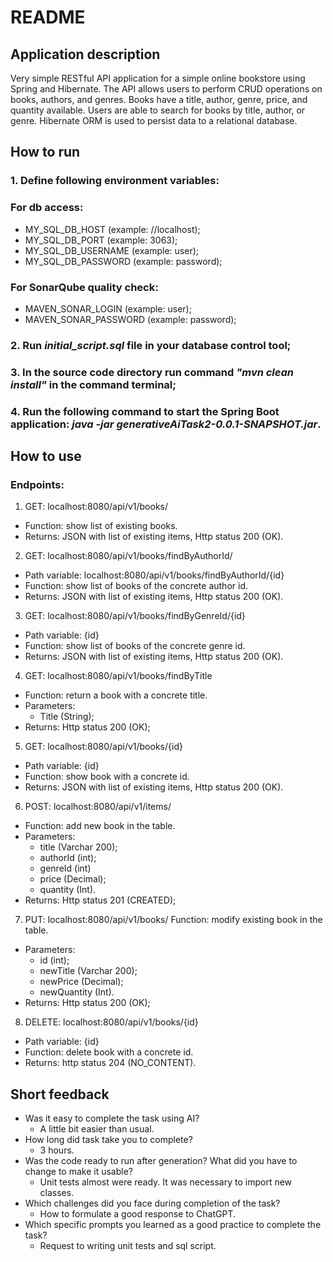 # README

## Application description
Very simple RESTful API application for a simple online bookstore using Spring and Hibernate. 
The API allows users to perform CRUD operations on books, authors, and genres. 
Books have a title, author, genre, price, and quantity available. 
Users are able to search for books by title, author, or genre. 
Hibernate ORM is used to persist data to a relational database.

## How to run

### 1. Define following environment variables: 

### For db access:
* MY_SQL_DB_HOST (example: //localhost);
* MY_SQL_DB_PORT (example: 3063);
* MY_SQL_DB_USERNAME (example: user);
* MY_SQL_DB_PASSWORD (example: password);

### For SonarQube quality check:
* MAVEN_SONAR_LOGIN (example: user);
* MAVEN_SONAR_PASSWORD (example: password);

### 2. Run *initial_script.sql* file in your database control tool;
### 3. In the source code directory run command *"mvn clean install"* in the command terminal;
### 4. Run the following command to start the Spring Boot application: *java -jar generativeAiTask2-0.0.1-SNAPSHOT.jar*.

## How to use
### Endpoints:
1. GET: localhost:8080/api/v1/books/
* Function: show list of existing books.
* Returns: JSON with list of existing items, Http status 200 (OK). 
2. GET: localhost:8080/api/v1/books/findByAuthorId/
* Path variable: localhost:8080/api/v1/books/findByAuthorId/{id}
* Function: show list of books of the concrete author id.
* Returns: JSON with list of existing items, Http status 200 (OK).
3. GET: localhost:8080/api/v1/books/findByGenreId/{id}
* Path variable: {id}
* Function: show list of books of the concrete genre id.
* Returns: JSON with list of existing items, Http status 200 (OK).
4. GET: localhost:8080/api/v1/books/findByTitle
* Function: return a book with a concrete title.
* Parameters:
  * Title (String);
* Returns: Http status 200 (OK);
5. GET: localhost:8080/api/v1/books/{id}
* Path variable: {id}
* Function: show book with a concrete id.
* Returns: JSON with list of existing items, Http status 200 (OK).
6. POST: localhost:8080/api/v1/items/
* Function: add new book in the table.
* Parameters:
  * title (Varchar 200);
  * authorId (int);
  * genreId (int)
  * price (Decimal);
  * quantity (Int).
* Returns: Http status 201 (CREATED);
7. PUT: localhost:8080/api/v1/books/
   Function: modify existing book in the table.
* Parameters:
  * id (int);
  * newTitle (Varchar 200);
  * newPrice (Decimal);
  * newQuantity (Int).
* Returns: Http status 200 (OK);
8. DELETE: localhost:8080/api/v1/books/{id}
* Path variable: {id}
* Function: delete book with a concrete id.
* Returns: http status 204 (NO_CONTENT).
## Short feedback
* Was it easy to complete the task using AI?
  * A little bit easier than usual.
* How long did task take you to complete?
  * 3 hours.
* Was the code ready to run after generation? What did you have to change to make it usable?
  * Unit tests almost were ready. It was necessary to import new classes.
* Which challenges did you face during completion of the task?
  * How to formulate a good response to ChatGPT.
* Which specific prompts you learned as a good practice to complete the task?
  * Request to writing unit tests and sql script.
